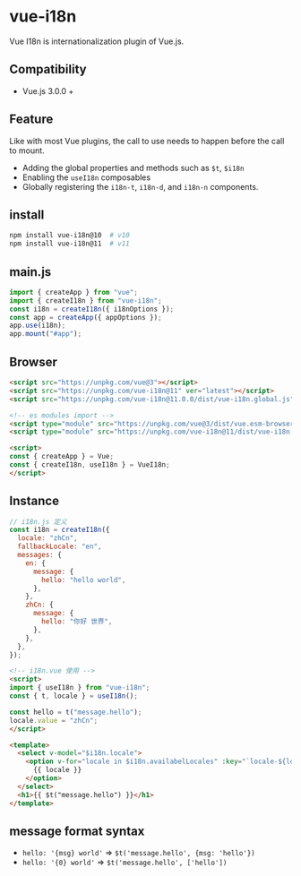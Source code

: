 # vue-i18n

Vue I18n is internationalization plugin of Vue.js.

## Compatibility

- Vue.js 3.0.0 +

## Feature

Like with most Vue plugins, the call to use needs to happen before the call to mount.

- Adding the global properties and methods such as `$t`, `$i18n`
- Enabling the `useI18n` composables
- Globally registering the `i18n-t`, `i18n-d`, and `i18n-n` components.

## install

```sh
npm install vue-i18n@10  # v10
npm install vue-i18n@11  # v11
```

## main.js

```js
import { createApp } from "vue";
import { createI18n } from "vue-i18n";
const i18n = createI18n({ i18nOptions });
const app = createApp({ appOptions });
app.use(i18n);
app.mount("#app");
```

## Browser

```html
<script src="https://unpkg.com/vue@3"></script>
<script src="https://unpkg.com/vue-i18n@11" ver="latest"></script>
<script src="https://unpkg.com/vue-i18n@11.0.0/dist/vue-i18n.global.js" ver="specific"></script>
```

```html
<!-- es modules import -->
<script type="module" src="https://unpkg.com/vue@3/dist/vue.esm-browser.js"></script>
<script type="module" src="https://unpkg.com/vue-i18n@11/dist/vue-i18n.esm-browser.js"></script>
```

```html
<script>
const { createApp } = Vue;
const { createI18n, useI18n } = VueI18n;
</script>
```

## Instance

```js
// i18n.js 定义
const i18n = createI18n({
  locale: "zhCn",
  fallbackLocale: "en",
  messages: {
    en: {
      message: {
        hello: "hello world",
      },
    },
    zhCn: {
      message: {
        hello: "你好 世界",
      },
    },
  },
});
```

```html
<!-- i18n.vue 使用 -->
<script>
import { useI18n } from "vue-i18n";
const { t, locale } = useI18n();

const hello = t("message.hello");
locale.value = "zhCn";
</script>

<template>
  <select v-model="$i18n.locale">
    <option v-for="locale in $i18n.availabelLocales" :key="`locale-${locale}`" :value="locale">
      {{ locale }}
    </option>
  </select>
  <h1>{{ $t("message.hello") }}</h1>
</template>
```

## message format syntax

- `hello: '{msg} world'` => `$t('message.hello', {msg: 'hello'})`
- `hello: '{0} world'` => `$t('message.hello', ['hello'])`
